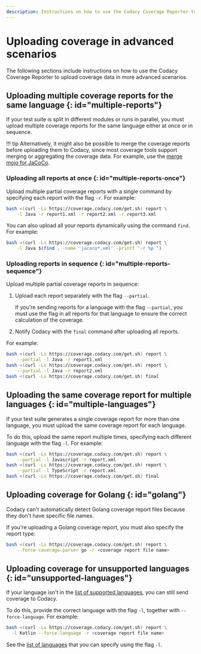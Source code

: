 ```yaml
---
description: Instructions on how to use the Codacy Coverage Reporter to upload coverage data in advanced scenarios such as when running parallel tests, using monorepos, or testing source code in multiple or unsupported languages.
---
```


# Uploading coverage in advanced scenarios

The following sections include instructions on how to use the Codacy Coverage Reporter to upload coverage data in more advanced scenarios.

## Uploading multiple coverage reports for the same language {: id="multiple-reports"}

If your test suite is split in different modules or runs in parallel, you must upload multiple coverage reports for the same language either at once or in sequence.

!!! tip
    Alternatively, it might also be possible to merge the coverage reports before uploading them to Codacy, since most coverage tools support merging or aggregating the coverage data. For example, use the [merge mojo for JaCoCo](http://www.eclemma.org/jacoco/trunk/doc/merge-mojo.html).

### Uploading all reports at once {: id="multiple-reports-once"}

Upload multiple partial coverage reports with a single command by specifying each report with the flag `-r`. For example:

```bash
bash <(curl -Ls https://coverage.codacy.com/get.sh) report \
    -l Java -r report1.xml -r report2.xml -r report3.xml
```

You can also upload all your reports dynamically using the command `find`. For example:

```bash
bash <(curl -Ls https://coverage.codacy.com/get.sh) report \
    -l Java $(find . -name 'jacoco*.xml' -printf '-r %p ')
```

### Uploading reports in sequence {: id="multiple-reports-sequence"}

Upload multiple partial coverage reports in sequence:

1.  Upload each report separately with the flag `--partial`.

    If you're sending reports for a language with the flag `--partial`, you must use the flag in all reports for that language to ensure the correct calculation of the coverage.

1.  Notify Codacy with the `final` command after uploading all reports.

For example:

```bash
bash <(curl -Ls https://coverage.codacy.com/get.sh) report \
    --partial -l Java -r report1.xml
bash <(curl -Ls https://coverage.codacy.com/get.sh) report \
    --partial -l Java -r report2.xml
bash <(curl -Ls https://coverage.codacy.com/get.sh) final
```

## Uploading the same coverage report for multiple languages {: id="multiple-languages"}

If your test suite generates a single coverage report for more than one language, you must upload the same coverage report for each language.

To do this, upload the same report multiple times, specifying each different language with the flag `-l`. For example:

```bash
bash <(curl -Ls https://coverage.codacy.com/get.sh) report \
    --partial -l Javascript -r report.xml
bash <(curl -Ls https://coverage.codacy.com/get.sh) report \
    --partial -l TypeScript -r report.xml
bash <(curl -Ls https://coverage.codacy.com/get.sh) final
```

## Uploading coverage for Golang {: id="golang"}

Codacy can't automatically detect Golang coverage report files because they don't have specific file names.

If you're uploading a Golang coverage report, you must also specify the report type:

```bash
bash <(curl -Ls https://coverage.codacy.com/get.sh) report \
    --force-coverage-parser go -r <coverage report file name>
```

## Uploading coverage for unsupported languages {: id="unsupported-languages"}

If your language isn't in the [list of supported languages](index.md#generating-coverage), you can still send coverage to Codacy.

To do this, provide the correct language with the flag `-l`, together with `--force-language`. For example:

```bash
bash <(curl -Ls https://coverage.codacy.com/get.sh) report \
  -l Kotlin --force-language -r <coverage report file name>
```

See the [list of languages](https://github.com/codacy/codacy-plugins-api/blob/master/src/main/scala/com/codacy/plugins/api/languages/Language.scala#L43) that you can specify using the flag `-l`.
